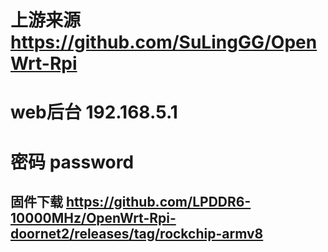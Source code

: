 # 上游来源 https://github.com/SuLingGG/OpenWrt-Rpi
# web后台 192.168.5.1
# 密码 password
## 固件下载 https://github.com/LPDDR6-10000MHz/OpenWrt-Rpi-doornet2/releases/tag/rockchip-armv8
